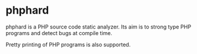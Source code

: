 phphard
=======

phphard is a PHP source code static analyzer. Its aim is to strong type PHP
programs and detect bugs at compile time.

Pretty printing of PHP programs is also supported.
